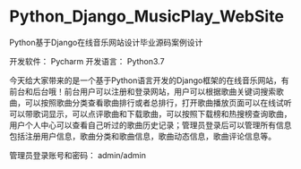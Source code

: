 # Python_Django_MusicPlay_WebSite
Python基于Django在线音乐网站设计毕业源码案例设计

开发软件： Pycharm  开发语言： Python3.7

  今天给大家带来的是一个基于Python语言开发的Django框架的在线音乐网站，有前台和后台哦！前台用户可以注册和登录网站，用户可以根据歌曲关键词搜索歌曲，可以按照歌曲分类查看歌曲排行或者总排行，打开歌曲播放页面可以在线试听可以带歌词显示，可以点评歌曲和下载歌曲，可以按照下载榜和热搜榜查询歌曲，用户个人中心可以查看自己听过的歌曲历史记录；管理员登录后可以管理所有信息包括注册用户信息，歌曲分类和歌曲信息，歌曲动态信息，歌曲评论信息等。

管理员登录账号和密码： admin/admin
